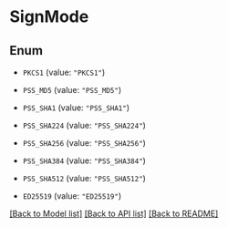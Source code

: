 # SignMode

## Enum


* `PKCS1` (value: `"PKCS1"`)

* `PSS_MD5` (value: `"PSS_MD5"`)

* `PSS_SHA1` (value: `"PSS_SHA1"`)

* `PSS_SHA224` (value: `"PSS_SHA224"`)

* `PSS_SHA256` (value: `"PSS_SHA256"`)

* `PSS_SHA384` (value: `"PSS_SHA384"`)

* `PSS_SHA512` (value: `"PSS_SHA512"`)

* `ED25519` (value: `"ED25519"`)


[[Back to Model list]](../README.md#documentation-for-models) [[Back to API list]](../README.md#documentation-for-api-endpoints) [[Back to README]](../README.md)


